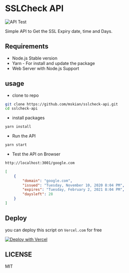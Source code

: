 # SSLCheck API

![API Test](https://github.com/mskian/sslcheck-api/workflows/API%20Test/badge.svg)  

Simple API to Get the SSL Expiry date, time and Days.

## Requirements

- Node.js Stable version
- Yarn - For install and update the package
- Web Server with Node.js Support

## usage

- clone to repo

```sh
git clone https://github.com/mskian/sslcheck-api.git
cd sslcheck-api
```

- install packages

```sh
yarn install
```

- Run the API

```sh
yarn start
```

- Test the API on Browser

```sh
http://localhost:3001/google.com
```

```json
[
    {
        "domain": "google.com",
        "issued": "Tuesday, November 10, 2020 8:04 PM",
        "expires": "Tuesday, February 2, 2021 8:04 PM",
        "daysleft": 28
    }
]
```

## Deploy

you can deploy this script on `Vercel.com` for free  

[![Deploy with Vercel](https://vercel.com/button)](https://vercel.com/new/git/external?repository-url=https%3A%2F%2Fgithub.com%2Fmskian%2Fsslcheck-api)  

## LICENSE

MIT
